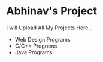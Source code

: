 # Abhinav's Project
I will Upload All My Projects Here... 
- Web Design Programs
- C/C++ Programs
- Java Programs
